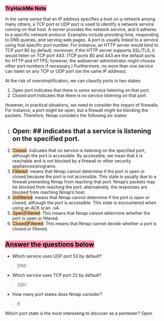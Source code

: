 ### <mark style="background: #FF5582A6;">TryHackMe Note
</mark>
In the same sense that an IP address specifies a host on a network among many others, a TCP port or UDP port is used to identify a network service running on that host. A server provides the network service, and it adheres to a specific network protocol. Examples include providing time, responding to DNS queries, and serving web pages. A port is usually linked to a service using that specific port number. For instance, an HTTP server would bind to TCP port 80 by default; moreover, if the HTTP server supports SSL/TLS, it would listen on TCP port 443. (TCP ports 80 and 443 are the default ports for HTTP and HTTPS; however, the webserver administrator might choose other port numbers if necessary.) Furthermore, no more than one service can listen on any TCP or UDP port (on the same IP address).

At the risk of oversimplification, we can classify ports in two states:

1. Open port indicates that there is some service listening on that port.
2. Closed port indicates that there is no service listening on that port.

However, in practical situations, we need to consider the impact of firewalls. For instance, a port might be open, but a firewall might be blocking the packets. Therefore, Nmap considers the following six states:

1. ## Open: ## indicates that a service is listening on the specified port.
2. <mark style="background: #FFB86CA6;">Closed</mark>: indicates that no service is listening on the specified port, although the port is accessible. By accessible, we mean that it is reachable and is not blocked by a firewall or other security appliances/programs.
3. <mark style="background: #FFB86CA6;">Filtered</mark>: means that Nmap cannot determine if the port is open or closed because the port is not accessible. This state is usually due to a firewall preventing Nmap from reaching that port. Nmap’s packets may be blocked from reaching the port; alternatively, the responses are blocked from reaching Nmap’s host.
4. <mark style="background: #FFB86CA6;">Unfiltered</mark>: means that Nmap cannot determine if the port is open or closed, although the port is accessible. This state is encountered when using an ACK scan -sA.
5. <mark style="background: #FFB86CA6;">Open|Filtered</mark>: This means that Nmap cannot determine whether the port is open or filtered.
6. <mark style="background: #FFB86CA6;">Closed|Filtered</mark>: This means that Nmap cannot decide whether a port is closed or filtered.

## <mark style="background: #FF5582A6;">Answer the questions below</mark>

- Which service uses UDP port 53 by default? 
> DNS

- Which service uses TCP port 22 by default?
> SSH

- How many port states does Nmap consider?
> 6


Which port state is the most interesting to discover as a pentester?
Open

